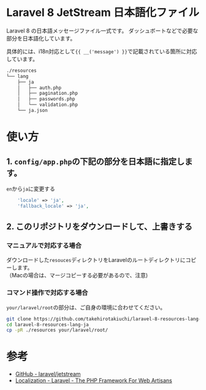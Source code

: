 # Laravel 8 JetStream 日本語化ファイル

Laravel 8 の日本語メッセージファイル一式です。
ダッシュボートなどで必要な部分を日本語化しています。

具体的には、i18n対応として`{{ __('message') }}`で記載されている箇所に対応しています。

```txt
./resources
└── lang
    ├── ja
    │   ├── auth.php
    │   ├── pagination.php
    │   ├── passwords.php
    │   └── validation.php
    └── ja.json
```

# 使い方

## 1. `config/app.php`の下記の部分を日本語に指定します。
`en`から`ja`に変更する

```php
    'locale' => 'ja',
    'fallback_locale' => 'ja',
```

## 2. このリポジトリをダウンロードして、上書きする

### マニュアルで対応する場合

ダウンロードした`resouces`ディレクトリをLaravelのルートディレクトリにコピーします。<br>
（Macの場合は、マージコピーする必要があるので、注意)

### コマンド操作で対応する場合
`your/laravel/root`の部分は、ご自身の環境に合わせてください。

```bash
git clone https://github.com/takehirotakiuchi/laravel-8-resources-lang-ja.git
cd laravel-8-resources-lang-ja
cp -pR ./resources your/laravel/root/
```

# 参考
- [GitHub - laravel/jetstream](https://github.com/laravel/jetstream)
- [Localization - Laravel - The PHP Framework For Web Artisans](https://laravel.com/docs/master/localization)
